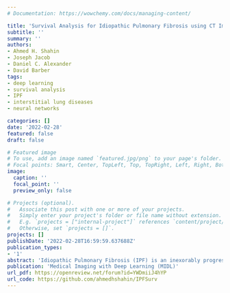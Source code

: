 ```yaml
---
# Documentation: https://wowchemy.com/docs/managing-content/

title: 'Survival Analysis for Idiopathic Pulmonary Fibrosis using CT Images and Incomplete Clinical Data'
subtitle: ''
summary: ''
authors:
- Ahmed H. Shahin
- Joseph Jacob
- Daniel C. Alexander
- David Barber
tags:
- deep learning
- survival analysis
- IPF
- interstitial lung diseases
- neural networks

categories: []
date: '2022-02-28'
featured: false
draft: false

# Featured image
# To use, add an image named `featured.jpg/png` to your page's folder.
# Focal points: Smart, Center, TopLeft, Top, TopRight, Left, Right, BottomLeft, Bottom, BottomRight.
image:
  caption: ''
  focal_point: ''
  preview_only: false

# Projects (optional).
#   Associate this post with one or more of your projects.
#   Simply enter your project's folder or file name without extension.
#   E.g. `projects = ["internal-project"]` references `content/project/deep-learning/index.md`.
#   Otherwise, set `projects = []`.
projects: []
publishDate: '2022-02-28T16:59:59.637688Z'
publication_types:
- '1'
abstract: 'Idiopathic Pulmonary Fibrosis (IPF) is an inexorably progressive fibrotic lung disease with a variable and unpredictable rate of progression. CT scans of the lungs inform clinical assessment of IPF patients and contain pertinent information related to disease progression. In this work, we propose a multi-modal method that uses neural networks and memory banks to predict the survival of IPF patients using clinical and imaging data. The majority of clinical IPF patient records have missing data (e.g. missing lung function tests). To this end, we propose a probabilistic model that captures the dependencies between the observed clinical variables and imputes missing ones. This principled approach to missing data imputation can be naturally combined with a deep survival analysis model. We show that the proposed framework yields significantly better survival analysis results than baselines in terms of concordance index and integrated Brier score. Our work also provides insights into novel image-based biomarkers that are linked to mortality.'
publication: 'Medical Imaging with Deep Learning (MIDL)'
url_pdf: https://openreview.net/forum?id=YWDmiiJ4hYP
url_code: https://github.com/ahmedhshahin/IPFSurv
---
```

